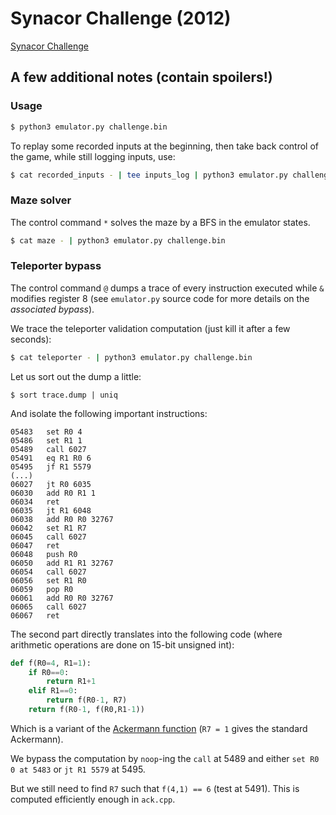 # Synacor Challenge (2012)

[Synacor Challenge](https://challenge.synacor.com)

## A few additional notes (contain spoilers!)

### Usage

```bash
$ python3 emulator.py challenge.bin
```

To replay some recorded inputs at the beginning, then take back control of the game, while still logging inputs, use:
```bash
$ cat recorded_inputs - | tee inputs_log | python3 emulator.py challenge.bin
```

### Maze solver

The control command `*` solves the maze by a BFS in the emulator states.
```bash
$ cat maze - | python3 emulator.py challenge.bin
```

### Teleporter bypass

The control command `@` dumps a trace of every instruction executed while `&` modifies register 8 (see `emulator.py` source code for more details on the *associated bypass*).

We trace the teleporter validation computation (just kill it after a few seconds):
```bash
$ cat teleporter - | python3 emulator.py challenge.bin
```
Let us sort out the dump a little:
```shell
$ sort trace.dump | uniq
```
And isolate the following important instructions:
```
05483   set R0 4
05486   set R1 1
05489   call 6027
05491   eq R1 R0 6
05495   jf R1 5579
(...)
06027   jt R0 6035
06030   add R0 R1 1
06034   ret
06035   jt R1 6048
06038   add R0 R0 32767
06042   set R1 R7
06045   call 6027
06047   ret
06048   push R0
06050   add R1 R1 32767
06054   call 6027
06056   set R1 R0
06059   pop R0
06061   add R0 R0 32767
06065   call 6027
06067   ret
```
The second part directly translates into the following code (where arithmetic operations are done on 15-bit unsigned int):
```python
def f(R0=4, R1=1):
    if R0==0:
        return R1+1
    elif R1==0:
        return f(R0-1, R7)
    return f(R0-1, f(R0,R1-1))
```
Which is a variant of the [Ackermann function](https://en.wikipedia.org/wiki/Ackermann_function) (`R7 = 1` gives the standard Ackermann).

We bypass the computation by `noop`-ing the `call` at 5489 and either `set R0 0 at 5483` or `jt R1 5579` at 5495.

But we still need to find `R7` such that `f(4,1) == 6` (test at 5491). This is computed efficiently enough in `ack.cpp`.
